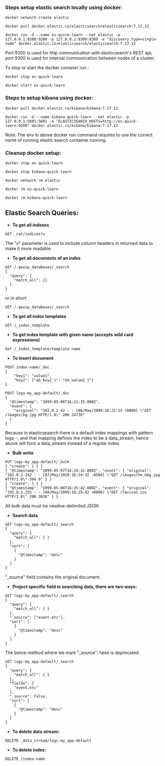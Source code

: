 ### Steps setup elastic search locally using docker:

```
docker network create elastic
```

```
docker pull docker.elastic.co/elasticsearch/elasticsearch:7.17.12
```

```
docker run -d --name es-quick-learn --net elastic -p 127.0.0.1:9200:9200 -p 127.0.0.1:9300:9300 -e "discovery.type=single-node" docker.elastic.co/elasticsearch/elasticsearch:7.17.12
```

Port 9200 is used for http communication with elasticsearch's REST api, port 9300 is used for internal communication between nodes of a cluster.  

To stop or start the docker conianer run :

```
docker stop es-quick-learn
```

```
docker start es-quick-learn
```

### Steps to setup kibana using docker: 

```
docker pull docker.elastic.co/kibana/kibana:7.17.12
```

```
docker run -d --name kibana-quick-learn --net elastic -p 127.0.0.1:5601:5601 -e "ELASTICSEARCH_HOSTS=http://es-quick-learn:9200" docker.elastic.co/kibana/kibana:7.17.12
```

Note: The env in above docker run command requires to use the correct name of running elastic search container running.  


### Cleanup docker setup:

```
docker stop es-quick-learn 
```  

```
docker stop kibana-quick-learn  
```

```
docker network rm elastic  
```

```
docker rm es-quick-learn  
```

```
docker rm kibana-quick-learn  
```


## Elastic Search Queries:

- **To get all indexes**

```
GET _cat/indices?v
```

The "v" parameter is used to include column headers in returned data to make it more readable.

- **To get all documents of an index**

```
GET /.geoip_databases/_search
{
  "query": {
    "match_all": {}
  }
}
```

or in short:

```
GET /.geoip_databases/_search
```

- **To get all index templates**

```
GET /_index_template
```

- **To get index template with given name (accepts wild card expressions)**

```
Get /_index_template/template-name
```

- **To insert document**

```
POST index-name/_doc
{
    "key1": "value1",
    "key2": {"ob_key2_1": "ob_value2_1"}
}
```

```
POST logs-my_app-default/_doc
{
  "@timestamp": "2099-05-06T16:21:15.000Z",
  "event": {
    "original": "192.0.2.42 - - [06/May/2099:16:21:15 +0000] \"GET /images/bg.jpg HTTP/1.0\" 200 24736"
  }
}
```

Because in elasticseaarch there is a default index mappings with pattern logs-*-*, and that mapping defines the index to be a data_stream, hence above will form a data_stream instead of a regular index.

- **Bulk write**

```
PUT logs-my_app-default/_bulk
{ "create": { } }
{ "@timestamp": "2099-05-07T16:24:32.000Z", "event": { "original": "192.0.2.242 - - [07/May/2020:16:24:32 -0500] \"GET /images/hm_nbg.jpg HTTP/1.0\" 304 0" } }
{ "create": { } }
{ "@timestamp": "2099-05-08T16:25:42.000Z", "event": { "original": "192.0.2.255 - - [08/May/2099:16:25:42 +0000] \"GET /favicon.ico HTTP/1.0\" 200 3638" } }
```

All bulk data must be newline-delimited JSON

- **Search data**

```
GET logs-my_app-default/_search
{
  "query": {
    "match_all": { }
  },
  "sort": [
    {
      "@timestamp": "desc"
    }
  ]
}
```

"_source" field contains the original document.


- **Project specific field in searching data, there are two ways:**

```
GET logs-my_app-default/_search
{
  "query": {
    "match_all": { }
  },
  "_source": ["event.etc"],
  "sort": [
    {
      "@timestamp": "desc"
    }
  ]
}
```

The below method where we mark "_source": false is deprecated:
```
GET logs-my_app-default/_search
{
  "query": {
    "match_all": { }
  },
  "fields": [
    "event.etc"
  ],
  "_source": false,
  "sort": [
    {
      "@timestamp": "desc"
    }
  ]
}
```

- **To delete data stream:**

```
DELETE _data_stream/logs-my_app-default
```

- **To delete index:**

```
DELETE /index-name
```
